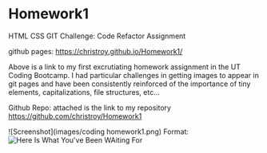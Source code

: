# Homework1

HTML CSS GIT Challenge: Code Refactor Assignment

github pages:
https://christroy.github.io/Homework1/

Above is a link to my first excrutiating homework assignment in the UT Coding Bootcamp. I had particular challenges in getting images to appear in git pages and have been consistently reinforced of the importance of tiny elements, capitalizations, file structures, etc... 

Github Repo: attached is the link to my repository
https://github.com/christroy/Homework1

![Screenshot](images/coding homework1.png)
Format: ![Here Is What You've Been WAiting For](https://christroy.github.io/Homework1/)